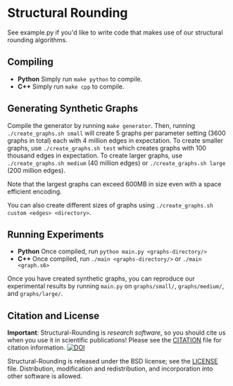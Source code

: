
# Structural Rounding
See example.py if you'd like to write code that makes use of our structural rounding algorithms.


## Compiling
- **Python** Simply run ```make python``` to compile.
- **C++** Simply run ```make cpp``` to compile.


## Generating Synthetic Graphs
Compile the generator by running ```make generator```.
Then, running ```./create_graphs.sh small``` will create 5 graphs per parameter setting (3600 graphs in total) each with 4 million edges in expectation.
To create smaller graphs, use ```./create_graphs.sh test``` which creates graphs with 100 thousand edges in expectation.
To create larger graphs, use ```./create_graphs.sh medium``` (40 million edges) or ```./create_graphs.sh large``` (200 million edges).

Note that the largest graphs can exceed 600MB in size even with a space efficient encoding.

You can also create different sizes of graphs using ```./create_graphs.sh custom <edges> <directory>```.


## Running Experiments
- **Python** Once compiled, run ```python main.py <graphs-directory/>```
- **C++** Once compiled, run ```./main <graphs-directory/>``` or ```./main <graph.s6>```

Once you have created synthetic graphs, you can reproduce our experimental results by running ```main.py``` on ```graphs/small/```, ```graphs/medium/```, and ```graphs/large/```.

## Citation and License
**Important**: Structural-Rounding is *research software*, so you should cite us when you use it in scientific publications!
Please see the [CITATION](./CITATION) file for citation information.
[![DOI](https://zenodo.org/badge/DOI/10.5281/zenodo.3401541.svg)](https://doi.org/10.5281/zenodo.3401541)

Structural-Rounding is released under the BSD license; see the [LICENSE](./LICENSE) file.
Distribution, modification and redistribution, and incorporation into other software is allowed.
